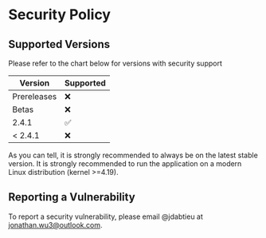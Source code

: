 # Security Policy

## Supported Versions

Please refer to the chart below for versions with security support

| Version     | Supported          |
| ----------- | ------------------ |
| Prereleases | :x:                |
| Betas       | :x:                |
| 2.4.1       | :white_check_mark: |
| < 2.4.1     | :x:                |

As you can tell, it is strongly recommended to always be on the latest stable version. It is strongly recommended to run the application on a modern Linux distribution (kernel >=4.19).

## Reporting a Vulnerability

To report a security vulnerability, please email @jdabtieu at [jonathan.wu3@outlook.com](jonathan.wu3@outlook.com).
